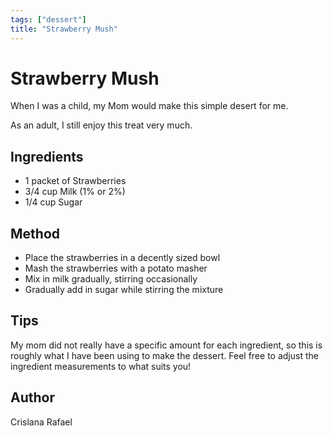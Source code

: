 ```yaml
---
tags: ["dessert"]
title: "Strawberry Mush"
---
```


<TagLinks />

# Strawberry Mush

When I was a child, my Mom would make this simple desert for me.

As an adult, I still enjoy this treat very much.

## Ingredients

- 1 packet of Strawberries
- 3/4 cup Milk (1% or 2%)
- 1/4 cup Sugar

## Method

- Place the strawberries in a decently sized bowl
- Mash the strawberries with a potato masher
- Mix in milk gradually, stirring occasionally
- Gradually add in sugar while stirring the mixture

## Tips

My mom did not really have a specific amount for each ingredient, so this is roughly what I have been using to make the dessert. Feel free to adjust the ingredient measurements to what suits you!

## Author

Crislana Rafael
